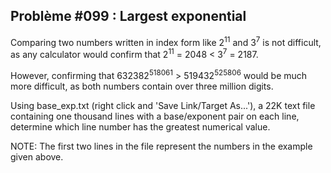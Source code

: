 ## Problème #099 : Largest exponential

Comparing two numbers written in index form like 2<sup>11</sup> and 3<sup>7</sup> is not difficult, as any calculator would confirm that 2<sup>11</sup> = 2048 < 3<sup>7</sup> = 2187.

However, confirming that 632382<sup>518061</sup> > 519432<sup>525806</sup> would be much more difficult, as both numbers contain over three million digits.

Using base_exp.txt (right click and 'Save Link/Target As...'), a 22K text file containing one thousand lines with a base/exponent pair on each line, determine which line number has the greatest numerical value.

NOTE: The first two lines in the file represent the numbers in the example given above.
